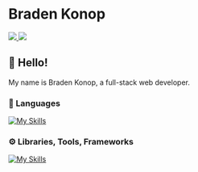 <h1>Braden Konop</h1>
<div>
  <a href="https://www.linkedin.com/in/braden-konop/" rel="nofollow">
    <img src="https://img.shields.io/badge/LinkedIn-0077B5?style=for-the-badge&logo=linkedin&logoColor=white" />
  </a>
  <a href="https://codepen.io/bkonop" rel="nofollow">
    <img src="https://img.shields.io/badge/Codepen-000000?style=for-the-badge&logo=codepen&logoColor=white" />
  </a>
</div>
<h2>👋 Hello!</h2>
<p>My name is Braden Konop, a full-stack web developer.
<h3>📕 Languages</h3> 

[![My Skills](https://skillicons.dev/icons?i=js,ts,css,java,py,cpp)](https://skillicons.dev)


<h3>⚙️ Libraries, Tools, Frameworks</h3>

[![My Skills](https://skillicons.dev/icons?i=mongodb,expressjs,react,nodejs,tailwind,materialui)](https://skillicons.dev)
